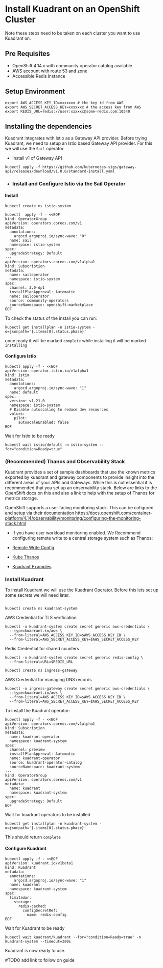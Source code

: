 # Install Kuadrant on an OpenShift Cluster

Note these steps need to be taken on each cluster you want to use Kuadrant on.

## Pre Requisites

- OpenShift 4.14.x with community operator catalog available
- AWS account with route 53 and zone 
- Accessible Redis Instance

## Setup Environment

```
export AWS_ACCESS_KEY_ID=xxxxxxx # the key id from AWS
export AWS_SECRET_ACCESS_KEY=xxxxxxx # the access key from AWS
export REDIS_URL=redis://user:xxxxxx@some-redis.com:10340

```

## Installing the dependencies

Kuadrant integrates with Istio as a Gateway API provider. Before trying Kuadrant, we need to setup an Istio based Gateway API provider. For this we will use the `Sail` operator. 

- Install v1 of Gateway API

```
kubectl apply -f https://github.com/kubernetes-sigs/gateway-api/releases/download/v1.0.0/standard-install.yaml
```

- ### Install and Configure Istio via the Sail Operator


#### Install
```
kubectl create ns istio-system
```

```
kubectl  apply -f - <<EOF
kind: OperatorGroup
apiVersion: operators.coreos.com/v1
metadata:
  annotations:
    argocd.argoproj.io/sync-wave: "0"
  name: sail
  namespace: istio-system
spec: 
  upgradeStrategy: Default  
---  
apiVersion: operators.coreos.com/v1alpha1
kind: Subscription
metadata:
  name: sailoperator
  namespace: istio-system
spec:
  channel: 3.0-dp1
  installPlanApproval: Automatic
  name: sailoperator
  source: community-operators
  sourceNamespace: openshift-marketplace
EOF
```

To check the status of the install you can run:

```
kubectl get installplan -n istio-system -o=jsonpath='{.items[0].status.phase}'
```

once ready it will be marked `complete` while installing it will be marked `installing`

#### Configure Istio

```
kubectl apply -f - <<EOF
apiVersion: operator.istio.io/v1alpha1
kind: Istio
metadata:
  annotations:
    argocd.argoproj.io/sync-wave: "1"
  name: default
spec:
  version: v1.21.0
  namespace: istio-system
  # Disable autoscaling to reduce dev resources
  values:
    pilot:
      autoscaleEnabled: false
EOF
```

Wait for Istio to be ready

```
kubectl wait istio/default -n istio-system --for="condition=Ready=true"
```


### (Recommended) Thanos and Observability Stack

Kuadrant provides a set of sample dashboards that use the known metrics exported by kuadrant and gateway components to provide insight into the different areas of your APIs and Gateways. While this is not essential it is recommended that you set up an observability stack. Below are links to the OpenShift docs on this and also a link to help with the setup of Thanos for metrics storage.

OpenShift supports a user facing monitoring stack. This can be cofigured and setup via their documentation
https://docs.openshift.com/container-platform/4.14/observability/monitoring/configuring-the-monitoring-stack.html

- If you have user workload monitoring enabled. We Recommend configuring  remote write to a central storage system such as Thanos: 
- [Remote Write Config](https://docs.openshift.com/container-platform/4.14/observability/monitoring/configuring-the-monitoring-stack.html#configuring_remote_write_storage_configuring-the-monitoring-stack)

- [Kube Thanos](https://github.com/thanos-io/kube-thanos)

- [Kuadrant Examples](https://docs.kuadrant.io/kuadrant-operator/doc/observability/examples/)


### Install Kuadrant

To install Kuadrant we will use the Kuadrant Operator. Before this lets set up some secrets we will need later.

```

kubectl create ns kuadrant-system

```

AWS Credential for TLS verification

```
kubectl -n kuadrant-system create secret generic aws-credentials \
  --type=kuadrant.io/aws \
  --from-literal=AWS_ACCESS_KEY_ID=$AWS_ACCESS_KEY_ID \
  --from-literal=AWS_SECRET_ACCESS_KEY=$AWS_SECRET_ACCESS_KEY
````  

Redis Credential for shared counters

```
kubectl -n kuadrant-system create secret generic redis-config \
  --from-literal=URL=$REDIS_URL  
```  

```
kubectl create ns ingress-gateway
```

AWS Credential for managing DNS records

```
kubectl -n ingress-gateway create secret generic aws-credentials \
  --type=kuadrant.io/aws \
  --from-literal=AWS_ACCESS_KEY_ID=$AWS_ACCESS_KEY_ID \
  --from-literal=AWS_SECRET_ACCESS_KEY=$AWS_SECRET_ACCESS_KEY
```  

To install the Kuadrant operator:      
```
kubectl apply -f - <<EOF
apiVersion: operators.coreos.com/v1alpha1
kind: Subscription
metadata:
  name: kuadrant-operator
  namespace: kuadrant-system
spec:
  channel: preview
  installPlanApproval: Automatic
  name: kuadrant-operator
  source: kuadrant-operator-catalog
  sourceNamespace: kuadrant-system
---
kind: OperatorGroup
apiVersion: operators.coreos.com/v1
metadata:
  name: kuadrant
  namespace: kuadrant-system
spec: 
  upgradeStrategy: Default 
EOF
```  

Wait for kuadrant operators to be installed

```
kubectl get installplan -n kuadrant-system -o=jsonpath='{.items[0].status.phase}'
```

This should return `complete`

#### Configure Kuadrant

```
kubectl apply -f - <<EOF
apiVersion: kuadrant.io/v1beta1
kind: Kuadrant
metadata:
  annotations:
    argocd.argoproj.io/sync-wave: "1"
  name: kuadrant
  namespace: kuadrant-system
spec:
  limitador:
    storage:
      redis-cached:
        configSecretRef:
          name: redis-config 
EOF          
```      

Wait for Kuadrant to be ready

```
kubectl wait kuadrant/kuadrant --for="condition=Ready=true" -n kuadrant-system --timeout=300s
```

Kuadrant is now ready to use. 

#TODO add link to follow on guide